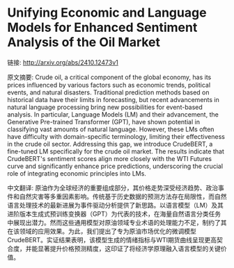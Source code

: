 # Unifying Economic and Language Models for Enhanced Sentiment Analysis of the Oil Market

链接: http://arxiv.org/abs/2410.12473v1

原文摘要:
Crude oil, a critical component of the global economy, has its prices
influenced by various factors such as economic trends, political events, and
natural disasters. Traditional prediction methods based on historical data have
their limits in forecasting, but recent advancements in natural language
processing bring new possibilities for event-based analysis. In particular,
Language Models (LM) and their advancement, the Generative Pre-trained
Transformer (GPT), have shown potential in classifying vast amounts of natural
language. However, these LMs often have difficulty with domain-specific
terminology, limiting their effectiveness in the crude oil sector. Addressing
this gap, we introduce CrudeBERT, a fine-tuned LM specifically for the crude
oil market. The results indicate that CrudeBERT's sentiment scores align more
closely with the WTI Futures curve and significantly enhance price predictions,
underscoring the crucial role of integrating economic principles into LMs.

中文翻译:
原油作为全球经济的重要组成部分，其价格走势深受经济趋势、政治事件和自然灾害等多重因素影响。传统基于历史数据的预测方法存在局限性，而自然语言处理技术的最新进展为事件驱动分析提供了新思路。以语言模型（LM）及其进阶版本生成式预训练变换器（GPT）为代表的技术，在海量自然语言分类任务中展现出潜力。然而这些通用模型对原油领域专业术语的处理能力不足，制约了其在该领域的应用效果。为此，我们提出了专为原油市场优化的微调模型CrudeBERT。实证结果表明，该模型生成的情绪指标与WTI期货曲线呈现更高契合度，并能显著提升价格预测精度，这印证了将经济学原理融入语言模型的关键价值。
